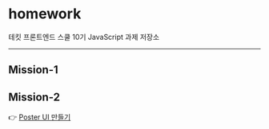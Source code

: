 # homework

테킷 프론트엔드 스쿨 10기 JavaScript 과제 저장소
* * *

## Mission-1


## Mission-2
:point_right: [Poster UI 만들기](https://github.com/gayoung000/js-homework/tree/main/mission02/poster)